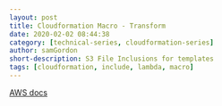 ```yaml
---
layout: post
title: Cloudformation Macro - Transform
date: 2020-02-02 08:44:38
category: [technical-series, cloudformation-series]
author: samGordon
short-description: S3 File Inclusions for templates
tags: [cloudformation, include, lambda, macro]
---
```


[AWS docs](https://docs.aws.amazon.com/AWSCloudFormation/latest/UserGuide/template-macros.html)
